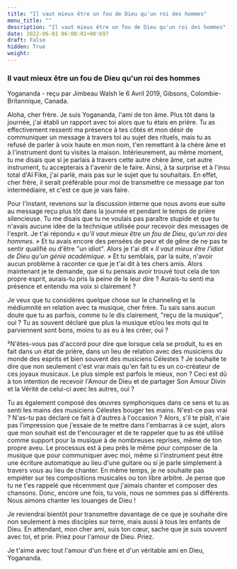 ```yaml
---
title: "Il vaut mieux être un fou de Dieu qu'un roi des hommes"
menu_title: ""
description: "Il vaut mieux être un fou de Dieu qu'un roi des hommes"
date: 2022-06-01 06:00:01+00:697
draft: False
hidden: True
weight:
---
```

### Il vaut mieux être un fou de Dieu qu'un roi des hommes

Yogananda - reçu par Jimbeau Walsh le 6 Avril 2019, Gibsons, Colombie-Britannique, Canada.

Aloha, cher frère. Je suis Yogananda, l'ami de ton âme. Plus tôt dans la journée, j'ai établi un rapport avec toi alors que tu étais en prière. Tu as effectivement ressenti ma présence à tes côtés et mon désir de communiquer un message à travers toi au sujet des rituels, mais tu as refusé de parler à voix haute en mon nom, t'en remettant à la chère âme et à l'instrument dont tu visites la maison. Intérieurement, au même moment, tu me disais que si je parlais à travers cette autre chère âme, cet autre instrument, tu accepterais à l'avenir de le faire. Ainsi, à ta surprise et à l'insu total d'Al Fike, j'ai parlé, mais pas sur le sujet que tu souhaitais. En effet, cher frère, il serait préférable pour moi de transmettre ce message par ton intermédiaire, et c'est ce que je vais faire.

Pour l'instant, revenons sur la discussion interne que nous avons eue suite au message reçu plus tôt dans la journée et pendant le temps de prière silencieuse. Tu me disais que tu ne voulais pas paraître stupide et que tu n'avais aucune idée de la technique utilisée pour recevoir des messages de l'esprit. Je t'ai répondu *« qu'il vaut mieux être un fou de Dieu, qu'un roi des hommes. »* Et tu avais encore des pensées de peur et de gêne de ne pas te sentir qualifié ou d'être "un idiot". Alors je t'ai dit *« Il vaut mieux être l'idiot de Dieu qu'un génie académique. »* Et tu semblais, par la suite, n'avoir aucun problème à raconter ce que je t'ai dit à tes chers amis. Alors maintenant je te demande, que si tu pensais avoir trouvé tout cela de ton propre esprit, aurais-tu pris la peine de le leur dire ? Aurais-tu senti ma présence et entendu ma voix si clairement ?

Je veux que tu considères quelque chose sur le channeling et la médiumnité en relation avec ta musique, cher frère. Tu sais sans aucun doute que tu as parfois, comme tu le dis clairement, "reçu de la musique", oui ? Tu as souvent déclaré que plus la musique et/ou les mots qui te parviennent sont bons, moins tu as eu à les créer, oui ?

²N'êtes-vous pas d'accord pour dire que lorsque cela se produit, tu es en fait dans un état de prière, dans un lieu de relation avec des musiciens du monde des esprits et bien souvent des musiciens Célestes ? Je souhaite te dire que non seulement c'est vrai mais qu'en fait tu es un co-créateur de ces joyaux musicaux. Le plus simple est parfois le mieux, non ? Ceci est dû à ton intention de recevoir l'Amour de Dieu et de partager Son Amour Divin et la Vérité de celui-ci avec les autres, oui ?

Tu as également composé des œuvres symphoniques dans ce sens et tu as senti les mains des musiciens Célestes bouger tes mains. N'est-ce pas vrai ? N'as-tu pas déclaré ce fait à d'autres à l'occasion ? Alors, s'il te plaît, n'aie pas l'impression que j'essaie de te mettre dans l'embarras à ce sujet, alors que mon souhait est de t'encourager et de te rappeler que tu as été utilisé comme support pour la musique à de nombreuses reprises, même de ton propre aveu. Le processus est à peu près le même pour composer de la musique que pour communiquer avec moi, même si l'instrument peut être une écriture automatique au lieu d'une guitare ou si je parle simplement à travers vous au lieu de chanter. En même temps, je ne souhaite pas empiéter sur tes compositions musicales ou ton libre arbitre. Je pense que tu ne t'es rappelé que récemment que j'aimais chanter et composer des chansons. Donc, encore une fois, tu vois, nous ne sommes pas si différents. Nous aimons chanter les louanges de Dieu !

Je reviendrai bientôt pour transmettre davantage de ce que je souhaite dire non seulement à mes disciples sur terre, mais aussi à tous les enfants de Dieu. En attendant, mon cher ami, suis ton cœur, sache que je suis souvent avec toi, et prie. Priez pour l'amour de Dieu. Priez.

Je t'aime avec tout l'amour d'un frère et d'un véritable ami en Dieu, Yogananda.
